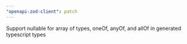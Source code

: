 ```yaml
---
"openapi-zod-client": patch
---
```


Support nullable for array of types, oneOf, anyOf, and allOf in generated typescript types
